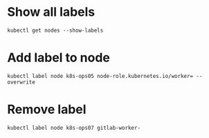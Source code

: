 # Show all labels
```
kubectl get nodes --show-labels
```
# Add label to node
```
kubectl label node k8s-ops05 node-role.kubernetes.io/worker= --overwrite
```
# Remove label
```
kubectl label node k8s-ops07 gitlab-worker-
```

